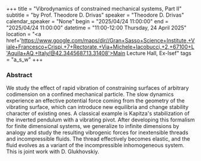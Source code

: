+++
title = "Vibrodynamics of constrained mechanical systems, Part II"
subtitle = "by Prof. Theodore D. Drivas"
speaker = "Theodore D. Drivas"
calendar_speaker = "None"
begin = "2025/04/24  11:00:00"
end = "2025/04/24  11:00:00"
datetime = "11:00-12:00 Thursday, 24 April 2025"
location = "<a href='https://www.google.com/maps/dir//Gran+Sasso+Science+Institute,+Viale+Francesco+Crispi,+7+Rectorate,+Via+Michele+Iacobucci,+2,+67100+L'Aquila+AQ,+Italy/@42.3445687,13.31408'>Main Lecture Hall, Ex-Isef</a>"
tags = "a_s_w"
+++

### Abstract
We study the effect of rapid vibration of constraining surfaces of arbitrary codimension on a confined mechanical particle. The slow dynamics experience an effective potential force coming from the geometry of the vibrating surface, which can introduce new equilibria and change stability character of existing ones. A classical example is Kapitza's stabilization of the inverted pendulum with a vibrating pivot. After developing this formalism for finite dimensional systems, we generalize to infinite dimensions by analogy and study the resulting vibrogenic forces for inextensible threads and incompressible fluids. The thread effectively becomes elastic, and the fluid evolves as a variant of the incompressible inhomogeneous system. This is joint work with D. Glukhovskiy.
